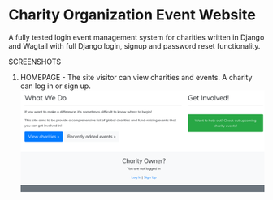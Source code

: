 # Charity Organization Event Website

A fully tested login event management system for charities written in Django and Wagtail with full Django login, signup and password reset functionality.

SCREENSHOTS
1. HOMEPAGE - The site visitor can view charities and events. A charity can log in or sign up.
![homepage](https://github.com/richardgourley/charity-organization-event-website/blob/main/sreenshots/homepage.png)

